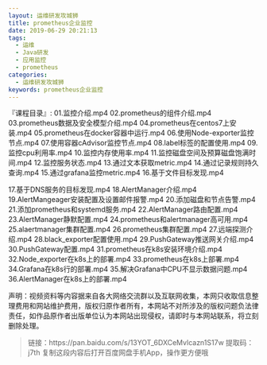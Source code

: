 ```yaml
---
layout: 运维研发攻城狮
title: prometheus企业监控
date: 2019-06-29 20:21:13
tags:
  - 运维
  - Java研发
  - 应用监控
  - prometheus
categories:
  - 运维研发攻城狮
keywords: prometheus企业监控
---
```


『课程目录』:
01.监控介绍.mp4
02.prometheus的组件介绍.mp4
03.prometheus数据及安全模型介绍.mp4
04.prometheus在centos7上安装.mp4
05.prometheus在docker容器中运行.mp4
06.使用Node-exporter监控节点.mp4
07.使用容器cAdvisor监控节点.mp4
08.label标签的配置使用.mp4
09.监控cpu利用率.mp4
10.监控内存使用率.mp4
11.监控磁盘空间及预算磁盘饱满时间.mp4
12.监控服务状态.mp4
13.通过文本获取metric.mp4
14.通过记录规则持久查询.mp4
15.通过grafana监控metric.mp4
16.基于文件目标发现.mp4
<!-- more -->
17.基于DNS服务的目标发现.mp4
18.AlertManager介绍.mp4
19.AlertMangeager安装配置及设置邮件报警.mp4
20.添加磁盘和节点告警.mp4
21.添加prometheus和systemd服务.mp4
22.AlertManager路由配置.mp4
23.AlertManager静默配置.mp4
24.prometheus和alertmanager高可用.mp4
25.alaertmanager集群配置.mp4
26.prometheus集群配置.mp4
27.远端探测介绍.mp4
28.black_exporter配置使用.mp4
29.PushGateway推送网关介绍.mp4
30.PushGateway配置.mp4
31.prometheus在k8s安装环境介绍.mp4
32.Node_exporter在k8s上的部署.mp4
33.prometheus在k8s上部署.mp4
34.Grafana在k8s行的部署.mp4
35.解决Grafana中CPU不显示数据问题.mp4
36.AlertManager在k8s上的部署.mp4


<div class="post-copyright">
    <div class="post-copyright__author">
      <span class="post-copyright-meta">声明：视频资料等内容据来自各大网络交流群以及互联网收集，本网只收取信息整理费用和网站维护费用，版权归原作者所有，本网站不对所涉及的版权问题负法律责任，如作品原作者出版单位认为本网站出现侵权，请即时与本网站联系，将立刻删除处理。 </span>
    </div>
</div>

<blockquote class="blockquote-center">
链接：https://pan.baidu.com/s/13YOT_6DXCeMvlcazn1S17w
提取码：j7th
复制这段内容后打开百度网盘手机App，操作更方便哦
</blockquote>
